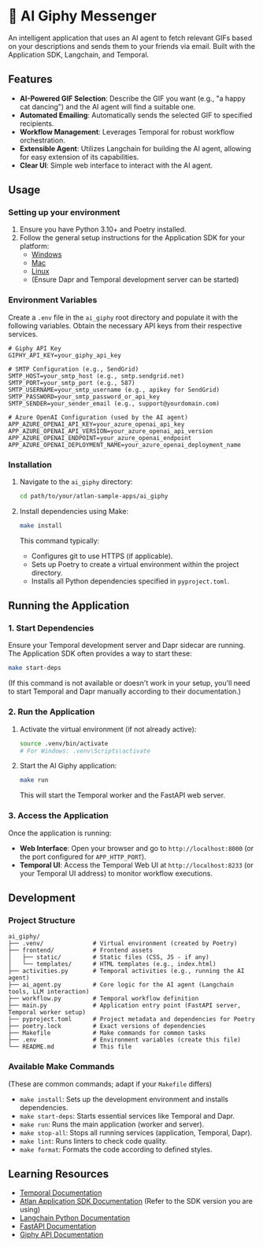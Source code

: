# 🤖 AI Giphy Messenger

An intelligent application that uses an AI agent to fetch relevant GIFs based on your descriptions and sends them to your friends via email. Built with the Application SDK, Langchain, and Temporal.

## Features

- **AI-Powered GIF Selection**: Describe the GIF you want (e.g., "a happy cat dancing") and the AI agent will find a suitable one.
- **Automated Emailing**: Automatically sends the selected GIF to specified recipients.
- **Workflow Management**: Leverages Temporal for robust workflow orchestration.
- **Extensible Agent**: Utilizes Langchain for building the AI agent, allowing for easy extension of its capabilities.
- **Clear UI**: Simple web interface to interact with the AI agent.

## Usage

### Setting up your environment

1.  Ensure you have Python 3.10+ and Poetry installed.
2.  Follow the general setup instructions for the Application SDK for your platform:
    *   [Windows](https://github.com/atlanhq/application-sdk/blob/main/docs/setup/WINDOWS.md)
    *   [Mac](https://github.com/atlanhq/application-sdk/blob/main/docs/setup/MAC.md)
    *   [Linux](https://github.com/atlanhq/application-sdk/blob/main/docs/setup/LINUX.md)
    *   (Ensure Dapr and Temporal development server can be started)

### Environment Variables

Create a `.env` file in the `ai_giphy` root directory and populate it with the following variables. Obtain the necessary API keys from their respective services.

```env
# Giphy API Key
GIPHY_API_KEY=your_giphy_api_key

# SMTP Configuration (e.g., SendGrid)
SMTP_HOST=your_smtp_host (e.g., smtp.sendgrid.net)
SMTP_PORT=your_smtp_port (e.g., 587)
SMTP_USERNAME=your_smtp_username (e.g., apikey for SendGrid)
SMTP_PASSWORD=your_smtp_password_or_api_key
SMTP_SENDER=your_sender_email (e.g., support@yourdomain.com)

# Azure OpenAI Configuration (used by the AI agent)
APP_AZURE_OPENAI_API_KEY=your_azure_openai_api_key
APP_AZURE_OPENAI_API_VERSION=your_azure_openai_api_version
APP_AZURE_OPENAI_ENDPOINT=your_azure_openai_endpoint
APP_AZURE_OPENAI_DEPLOYMENT_NAME=your_azure_openai_deployment_name

```

### Installation

1.  Navigate to the `ai_giphy` directory:
    ```bash
    cd path/to/your/atlan-sample-apps/ai_giphy
    ```

2.  Install dependencies using Make:
    ```bash
    make install
    ```
    This command typically:
    - Configures git to use HTTPS (if applicable).
    - Sets up Poetry to create a virtual environment within the project directory.
    - Installs all Python dependencies specified in `pyproject.toml`.

## Running the Application

### 1. Start Dependencies

Ensure your Temporal development server and Dapr sidecar are running. The Application SDK often provides a way to start these:
```bash
make start-deps
```
(If this command is not available or doesn't work in your setup, you'll need to start Temporal and Dapr manually according to their documentation.)

### 2. Run the Application

1.  Activate the virtual environment (if not already active):
    ```bash
    source .venv/bin/activate
    # For Windows: .venv\Scripts\activate
    ```

2.  Start the AI Giphy application:
    ```bash
    make run
    ```
    This will start the Temporal worker and the FastAPI web server.

### 3. Access the Application

Once the application is running:

-   **Web Interface**: Open your browser and go to `http://localhost:8000` (or the port configured for `APP_HTTP_PORT`).
-   **Temporal UI**: Access the Temporal Web UI at `http://localhost:8233` (or your Temporal UI address) to monitor workflow executions.

## Development

### Project Structure

```
ai_giphy/
├── .venv/              # Virtual environment (created by Poetry)
├── frontend/           # Frontend assets
│   ├── static/         # Static files (CSS, JS - if any)
│   └── templates/      # HTML templates (e.g., index.html)
├── activities.py       # Temporal activities (e.g., running the AI agent)
├── ai_agent.py         # Core logic for the AI agent (Langchain tools, LLM interaction)
├── workflow.py         # Temporal workflow definition
├── main.py             # Application entry point (FastAPI server, Temporal worker setup)
├── pyproject.toml      # Project metadata and dependencies for Poetry
├── poetry.lock         # Exact versions of dependencies
├── Makefile            # Make commands for common tasks
├── .env                # Environment variables (create this file)
└── README.md           # This file
```

### Available Make Commands

(These are common commands; adapt if your `Makefile` differs)
-   `make install`: Sets up the development environment and installs dependencies.
-   `make start-deps`: Starts essential services like Temporal and Dapr.
-   `make run`: Runs the main application (worker and server).
-   `make stop-all`: Stops all running services (application, Temporal, Dapr).
-   `make lint`: Runs linters to check code quality.
-   `make format`: Formats the code according to defined styles.

## Learning Resources

-   [Temporal Documentation](https://docs.temporal.io/)
-   [Atlan Application SDK Documentation](https://github.com/atlanhq/application-sdk/tree/main/docs) (Refer to the SDK version you are using)
-   [Langchain Python Documentation](https://python.langchain.com/)
-   [FastAPI Documentation](https://fastapi.tiangolo.com/)
-   [Giphy API Documentation](https://developers.giphy.com/docs/api)
